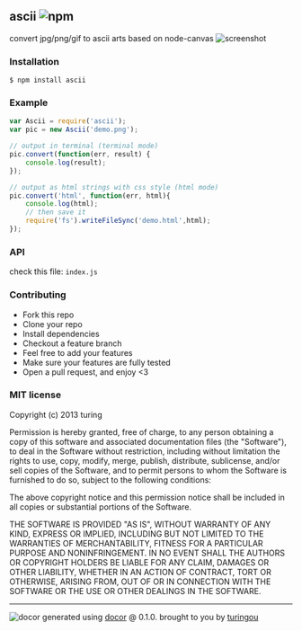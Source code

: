 ## ascii ![npm](https://badge.fury.io/js/ascii.png)

convert jpg/png/gif to ascii arts based on node-canvas
![screenshot](http://ww3.sinaimg.cn/mw1024/61ff0de3gw1e903qhbyt8j20kl0f5768.jpg)

### Installation
````
$ npm install ascii
````

### Example
````javascript
var Ascii = require('ascii');
var pic = new Ascii('demo.png');

// output in terminal (terminal mode)
pic.convert(function(err, result) {
    console.log(result);
});

// output as html strings with css style (html mode)
pic.convert('html', function(err, html){
    console.log(html);
    // then save it
    require('fs').writeFileSync('demo.html',html);
});
````

### API
check this file: `index.js`

### Contributing
- Fork this repo
- Clone your repo
- Install dependencies
- Checkout a feature branch
- Feel free to add your features
- Make sure your features are fully tested
- Open a pull request, and enjoy <3

### MIT license
Copyright (c) 2013 turing

Permission is hereby granted, free of charge, to any person obtaining a copy
of this software and associated documentation files (the "Software"), to deal
in the Software without restriction, including without limitation the rights
to use, copy, modify, merge, publish, distribute, sublicense, and/or sell
copies of the Software, and to permit persons to whom the Software is
furnished to do so, subject to the following conditions:

The above copyright notice and this permission notice shall be included in
all copies or substantial portions of the Software.

THE SOFTWARE IS PROVIDED "AS IS", WITHOUT WARRANTY OF ANY KIND, EXPRESS OR
IMPLIED, INCLUDING BUT NOT LIMITED TO THE WARRANTIES OF MERCHANTABILITY,
FITNESS FOR A PARTICULAR PURPOSE AND NONINFRINGEMENT. IN NO EVENT SHALL THE
AUTHORS OR COPYRIGHT HOLDERS BE LIABLE FOR ANY CLAIM, DAMAGES OR OTHER
LIABILITY, WHETHER IN AN ACTION OF CONTRACT, TORT OR OTHERWISE, ARISING FROM,
OUT OF OR IN CONNECTION WITH THE SOFTWARE OR THE USE OR OTHER DEALINGS IN
THE SOFTWARE.


---
![docor](https://cdn1.iconfinder.com/data/icons/windows8_icons_iconpharm/26/doctor.png)
generated using [docor](https://github.com/turingou/docor.git) @ 0.1.0. brought to you by [turingou](https://github.com/turingou)